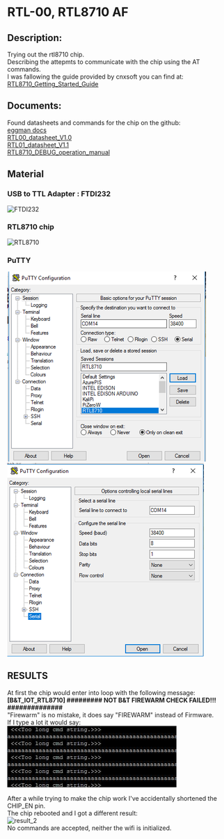 # RTL-00, RTL8710 AF  
## Description:  
Trying out the rtl8710 chip.  
Describing the attepmts to communicate with the chip using the AT commands.  
I was fallowing the guide provided by cnxsoft you can find at:  
[RTL8710_Getting_Started_Guide](http://www.cnx-software.com/2016/08/18/getting-started-with-bt-rtl-00-rtl8710-module-serial-console-at-commands-and-esp8266-pin-to-pin-compatibility/)
## Documents:  
Found datasheets and commands for the chip on the github:  
<a href="https://github.com/eggman/RTL8710_DOC" target="_blank">eggman docs</a>  
<a href="https://github.com/vsobolyev/RTL8710/blob/master/RTL8710_DOC/RTL00_datasheet_V1.1.pdf" target="_blank">RTL00_datasheet_V1.0</a>  
<a href="https://github.com/vsobolyev/RTL8710/blob/master/RTL8710_DOC/RTL00_datasheet_V1.1.pdf" target="_blank">RTL01_datasheet_V1.1</a>  
<a href="https://github.com/vsobolyev/RTL8710/blob/master/RTL8710_DOC/RTL8710_DEBUG_operation_manual_V1.0.pdf" target="_blank">RTL8710_DEBUG_operation_manual</a>  

## Material  
### USB to TTL Adapter : FTDI232  
![FTDI232](imgs/IMG_20170409_143442.jpg)  
### RTL8710 chip  
![RTL8710](imgs/IMG_20170409_151258.jpg)  
### PuTTY
![1](imgs/putty_configuration.png)
![2](imgs/putty_configuration_2.png)  

## RESULTS  
At first the chip would enter into loop with the following message:  
**[B&T_IOT_RTL8710] ######### NOT B&T FIREWARM CHECK FAILED!!! ##############**  
"Firewarm" is no mistake, it does say "FIREWARM" instead of Firmware.  
If I type a lot it would say:  
![string_too_long](imgs/photo_2017-04-08_10-14-23.jpg)  
  
 After a while trying to make the chip work I've accidentally shortened the CHIP_EN pin.  
 The chip rebooted and I got a different result:  
 ![result_2](D:\Usuario\Dropbox\RTL8710\imgs\result_2.png)  
 No commands are accepted, neither the wifi is initialized.

